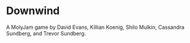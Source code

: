 Downwind
========

A MolyJam game by David Evans, Killian Koenig, Shilo Mulkin, Cassandra Sundberg, and Trevor Sundberg.
